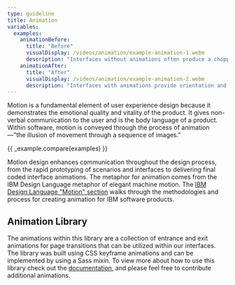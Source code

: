 ```yaml
---
type: guideline
title: Animation
variables:
  examples:
    animationBefore:
      title: "Before"
      visualDisplay: /videos/animation/example-animation-1.webm
      description: "Interfaces without animations often produce a choppy, disorienting, and confusing experience for the user."
    animationAfter:
      title: "After"
      visualDisplay: /videos/animation/example-animation-2.webm
      description: "Interfaces with animations provide orientation and guidance for the user and make for a more pleasant experience."
---
```


Motion is a fundamental element of user experience design because it demonstrates the emotional quality and vitality of the product. It gives non-verbal communication to the user and is the body language of a product. Within software, motion is conveyed through the process of animation—"the illusion of movement through a sequence of images."

{{ _example.compare(examples) }}

Motion design enhances communication throughout the design process, from the rapid prototyping of scenarios and interfaces to delivering final coded interface animations. The metaphor for animation comes from the IBM Design Language metaphor of elegant machine motion. The [IBM Design Language "Motion" section](http://www.ibm.com/design/language/framework/interaction/motion.shtml) walks through the methodologies and process for creating animation for IBM software products.


## Animation Library

The animations within this library are a collection of entrance and exit animations for page transitions that can be utilized within our interfaces. The library was built using CSS keyframe animations and can be implemented by using a Sass mixin. To view more about how to use this library check out the [documentation](/ui-patterns/documentation/animation), and please feel free to contribute additional animations.
